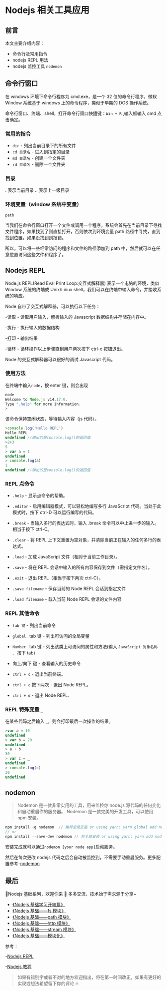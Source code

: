 # Nodejs 相关工具应用

## 前言

本文主要介绍内容：

- 命令行及常用指令
- nodejs REPL 用法
- nodejs 监控工具 `nodemon`

## 命令行窗口

在 windows 环境下命令行程序为 cmd.exe，是一个 32 位的命令行程序，微软 Window 系统基于 windows 上的命令程序，类似于早期的 DOS 操作系统。

命令行窗口、终端、shell，打开命令行窗口快捷键：`Win + R` ,输入框输入 cmd 点击确定。

### 常用的指令

- `dir` - 列出当前目录下的所有文件
- `cd 目录名` - 进入到指定的目录
- `md 目录名` - 创建一个文件夹
- `rd 目录名` - 删除一个文件夹

### 目录

. 表示当前目录
.. 表示上一级目录

### 环境变量（window 系统中变量）

`path`

当我们在命令行窗口打开一个文件或调用一个程序，系统会首先在当前目录下寻找文件程序，如果找到了则直接打开，否则依次到环境变量 path 路径中寻找，直到找到位置，如果没找到则报错。

所以，可以将一些经常访问的程序和文件的路径添加到 path 中，然后就可以在任意位置访问这些文件和程序了。

## Nodejs REPL

Node.js REPL(Read Eval Print Loop:交互式解释器) 表示一个电脑的环境，类似 Window 系统的终端或 Unix/Linux shell，我们可以在终端中输入命令，并接收系统的响应。

Node 自带了交互式解释器，可以执行以下任务：

-读取 - 读取用户输入，解析输入的 Javascript 数据结构并存储在内存中。

-执行 - 执行输入的数据结构

-打印 - 输出结果

-循环 - 循环操作以上步骤直到用户两次按下 ctrl-c 按钮退出。

Node 的交互式解释器可以很好的调试 Javascript 代码。

### 使用方法

在终端中输入`node`，按 enter 键，则会出现

```js
node
Welcome to Node.js v14.17.0.
Type ".help" for more information.
>
```

该命令保持空闲状态，等待输入内容（js 代码）。

```js
>console.log('Hello REPL')
Hello REPL
undefined //输出的是console.log()的返回值
>2+3
5
> var a = 1
undefined
> console.log(a)
1
undefined //输出的是console.log()的返回值
```

### REPL 点命令

- `.help` - 显示点命令的帮助。
- `.editor` - 启用编辑器模式，可以轻松地编写多行 JavaScript 代码。当处于此模式时，按下 ctrl-D 可以运行编写的代码。
- `.break` - 当输入多行的表达式时，输入 .break 命令可以中止进一步的输入。相当于按下 ctrl-C。
- `.clear` - 将 REPL 上下文重置为空对象，并清除当前正在输入的任何多行的表达式。
- `.load` - 加载 JavaScript 文件（相对于当前工作目录）。
- `.save` - 将在 REPL 会话中输入的所有内容保存到文件（需指定文件名）。
- `.exit` - 退出 REPL（相当于按下两次 ctrl-C）。
- `.save filename` - 保存当前的 Node REPL 会话到指定文件

- `.load filename` - 载入当前 Node REPL 会话的文件内容

### REPL 其他命令

- `tab 键` - 列出当前命令

- `global.` tab 键 - 列出可访问的全局变量

- `Number.` tab 键 - 列出该类上可访问的属性和方法(输入 `JavaScript 对象名称 . `按下 tab)

- 向上/向下 键 - 查看输入的历史命令

- `ctrl + c` - 退出当前终端。

- `ctrl + c` 按下两次 - 退出 Node REPL。

- `ctrl + d` - 退出 Node REPL.

### REPL 特殊变量 `_`

在某些代码之后输入 `_`，则会打印最后一次操作的结果。

```js
>var a = 10
undefined
> var b = 20
undefined
> a + b
30
> var c = _
undefined
> console.log(c)
30
undefined
```

## nodemon

> Nodemon 是一款非常实用的工具，用来监控你 node.js 源代码的任何变化和自动重启你的服务器。 Nodemon 是一款完美的开发工具，可以使用 npm 安装。

```js
npm install -g nodemon  // 推荐全局安装 or using yarn: yarn global add nodemon
// or
npm install --save-dev nodemon // 非全局安装 or using yarn: yarn add nodemon -D
```

安装完成就可以通过`nodemon [your node app]`启动服务。

然后在每次更改 nodejs 代码之后会自动被监控到，不需要手动重启服务。更多配置参考-[nodemon](https://www.npmjs.com/package/nodemon)

## 最后

🌈Nodejs 基础系列，欢迎你来 🍭 多多交流，技术始于需求源于分享~

- [《Nodejs 基础学习开端篇》](https://juejin.cn/post/7058459564626149389)
- [《Nodejs 基础——fs 模块》](https://juejin.cn/post/7063382395344388110/)
- [《Nodejs 基础——path 模块》](https://juejin.cn/post/7059311448891228167/)
- [《Nodejs 基础——http 模块》](https://juejin.cn/post/7062239625699393567)
- [《Nodejs 基础——stream 模块》](https://juejin.cn/post/7062541118121967647)
- [《Nodejs 基础——模块化》](https://juejin.cn/post/7063000384758874126)

参考：

-[Nodejs REPL](http://nodejs.cn/learn/how-to-use-the-nodejs-repl)

-[Nodejs 教程](https://www.runoob.com/nodejs/nodejs-repl.html)

> 如果有错别字或者不对的地方欢迎指出，将在第一时间改正，如果有更好的实现或想法希望留下你的评论 🔥
